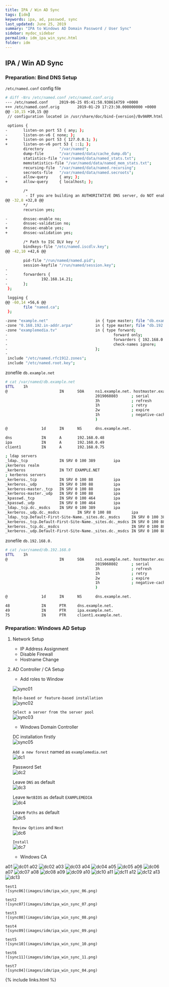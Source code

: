 ```yaml
---
title: IPA / Win AD Sync
tags: [idm]
keywords: ipa, ad, passwod, sync
last_updated: June 25, 2019
summary: "IPA to Windows AD Domain Password / User Sync"
sidebar: mydoc_sidebar
permalink: idm_ipa_win_sync.html
folder: idm
---
```


## IPA / Win AD Sync

### Preparation: Bind DNS Setup

`/etc/named.conf` config file

```bash
# diff -Nru /etc/named.conf /etc/named.conf.orig
--- /etc/named.conf     2019-06-25 05:41:58.938614759 +0000
+++ /etc/named.conf.orig        2019-01-29 17:23:30.000000000 +0000
@@ -10,15 +10,15 @@
 // configuration located in /usr/share/doc/bind-{version}/Bv9ARM.html

 options {
-       listen-on port 53 { any; };
-       listen-on-v6 { none; };
+       listen-on port 53 { 127.0.0.1; };
+       listen-on-v6 port 53 { ::1; };
        directory       "/var/named";
        dump-file       "/var/named/data/cache_dump.db";
        statistics-file "/var/named/data/named_stats.txt";
        memstatistics-file "/var/named/data/named_mem_stats.txt";
        recursing-file  "/var/named/data/named.recursing";
        secroots-file   "/var/named/data/named.secroots";
-       allow-query     { any; };
+       allow-query     { localhost; };

        /*
         - If you are building an AUTHORITATIVE DNS server, do NOT enable recursion.
@@ -32,8 +32,8 @@
        */
        recursion yes;

-       dnssec-enable no;
-       dnssec-validation no;
+       dnssec-enable yes;
+       dnssec-validation yes;

        /* Path to ISC DLV key */
        bindkeys-file "/etc/named.iscdlv.key";
@@ -42,10 +42,6 @@

        pid-file "/run/named/named.pid";
        session-keyfile "/run/named/session.key";
-
-       forwarders {
-               192.168.14.21;
-       };
 };

 logging {
@@ -60,14 +56,6 @@
        file "named.ca";
 };

-zone "example.net"                     in { type master; file "db.example.net"; };
-zone "0.168.192.in-addr.arpa"          in { type master; file "db.192.168.0"; };
-zone "examplemedia.tv"                 in { type forward;
-                                               forward only;
-                                               forwarders { 192.168.0.47; };
-                                               check-names ignore;
-                                       };
-
 include "/etc/named.rfc1912.zones";
 include "/etc/named.root.key";
```

zonefile `db.example.net`
```bash
# cat /var/named/db.example.net
$TTL    1h
@                       IN      SOA     ns1.example.net. hostmaster.example.net. (
                                        2019060803      ; serial
                                        3h              ; refresh
                                        1h              ; retry
                                        2w              ; expire
                                        1h              ; negative-cache
                                        )

@               1d      IN      NS      dns.example.net.

dns             IN      A       192.168.0.48
ipa             IN      A       192.168.0.49
client1         IN      A       192.168.0.75

; ldap servers
_ldap._tcp              IN SRV 0 100 389        ipa
;kerberos realm
_kerberos               IN TXT EXAMPLE.NET
; kerberos servers
_kerberos._tcp          IN SRV 0 100 88         ipa
_kerberos._udp          IN SRV 0 100 88         ipa
_kerberos-master._tcp   IN SRV 0 100 88         ipa
_kerberos-master._udp   IN SRV 0 100 88         ipa
_kpasswd._tcp           IN SRV 0 100 464        ipa
_kpasswd._udp           IN SRV 0 100 464        ipa
_ldap._tcp.dc._msdcs    IN SRV 0 100 389        ipa
_kerberos._udp.dc._msdcs        IN SRV 0 100 88         ipa
_ldap._tcp.Default-First-Site-Name._sites.dc._msdcs     IN SRV 0 100 389        ipa
_kerberos._tcp.Default-First-Site-Name._sites.dc._msdcs IN SRV 0 100 88         ipa
_kerberos._tcp.dc._msdcs                                IN SRV 0 100 88         ipa
_kerberos._udp.Default-First-Site-Name._sites.dc._msdcs IN SRV 0 100 88         ipa
```

zonefile `db.192.168.0.`
```bash
# cat /var/named/db.192.168.0
$TTL    1h
@                       IN      SOA     ns1.example.net. hostmaster.example.net. (
                                        2019060802      ; serial
                                        3h              ; refresh
                                        1h              ; retry
                                        2w              ; expire
                                        1h              ; negative-cache
                                        )

@               1d      IN      NS      dns.example.net.

48              IN      PTR     dns.example.net.
49              IN      PTR     ipa.example.net.
75              IN      PTR     client1.example.net.
```

### Preparation: Windows AD Setup

1. Network Setup
    - IP Address Assignment 
    - Disable Firewall
    - Hostname Change

2. AD Controller / CA Setup
   - Add roles to Window  

    ![sync01](images/idm/ipa_win_sync_01.png)

    `Role-based or feature-based installation`  
    ![sync02](images/idm/ipa_win_sync_02.png)

    `Select a server from the server pool`  
    ![sync03](images/idm/ipa_win_sync_03.png)

    - Windows Domain Controller 

    DC installation firstly  
    ![sync05](images/idm/ipa_win_sync_05.png)

    `Add a new forest` named as `examplemedia.net`  
    ![dc1](images/idm/ipa_win_sync_dc_01.png)

    Password Set  
    ![dc2](images/idm/ipa_win_sync_dc_02.png)

    Leave `DNS` as default  
    ![dc3](images/idm/ipa_win_sync_dc_03.png)

    Leave `NetBIOS` as default `EXAMPLEMEDIA`  
    ![dc4](images/idm/ipa_win_sync_dc_04.png)

    Leave `Paths` as default  
    ![dc5](images/idm/ipa_win_sync_dc_05.png)

    `Review Options` and `Next`  
    ![dc6](images/idm/ipa_win_sync_dc_06.png)

    `Install`  
    ![dc7](images/idm/ipa_win_sync_dc_07.png)

    - Windows CA

a01
![dc01](images/idm/ipa_win_sync_ca_01.png)
a02
![dc02](images/idm/ipa_win_sync_ca_02.png)
a03
![dc03](images/idm/ipa_win_sync_ca_03.png)
a04
![dc04](images/idm/ipa_win_sync_ca_04.png)
a05
![dc05](images/idm/ipa_win_sync_ca_05.png)
a06
![dc06](images/idm/ipa_win_sync_ca_06.png)
a07
![dc07](images/idm/ipa_win_sync_ca_07.png)
a08
![dc08](images/idm/ipa_win_sync_ca_08.png)
a09
![dc09](images/idm/ipa_win_sync_ca_09.png)
a10
![dc10](images/idm/ipa_win_sync_ca_10.png)
a11
![dc11](images/idm/ipa_win_sync_ca_11.png)
a12
![dc12](images/idm/ipa_win_sync_ca_12.png)
a13
![dc13](images/idm/ipa_win_sync_ca_13.png)


    test1
    ![sync06](images/idm/ipa_win_sync_06.png)

    test2
    ![sync07](images/idm/ipa_win_sync_07.png)

    test3
    ![sync08](images/idm/ipa_win_sync_08.png)

    test4
    ![sync09](images/idm/ipa_win_sync_09.png)

    test5
    ![sync10](images/idm/ipa_win_sync_10.png)

    test6
    ![sync11](images/idm/ipa_win_sync_11.png)

    test7
    ![sync04](images/idm/ipa_win_sync_04.png)

{% include links.html %}
